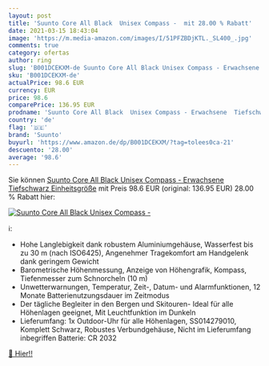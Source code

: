 ```yaml
---
layout: post
title: 'Suunto Core All Black  Unisex Compass -  mit 28.00 % Rabatt'
date: 2021-03-15 18:43:04
image: 'https://m.media-amazon.com/images/I/51PFZBDjKTL._SL400_.jpg'
comments: true
category: ofertas
author: ring
slug: 'B001DCEKXM-de Suunto Core All Black Unisex Compass - Erwachsene...'
sku: 'B001DCEKXM-de'
actualPrice: 98.6 EUR
currency: EUR
price: 98.6
comparePrice: 136.95 EUR
prodname: 'Suunto Core All Black  Unisex Compass - Erwachsene  Tiefschwarz  Einheitsgröße'
country: 'de'
flag: '🇩🇪'
brand: 'Suunto'
buyurl: 'https://www.amazon.de/dp/B001DCEKXM/?tag=tolees0ca-21'
descuento: '28.00'
average: '98.6'
---
```


Sie können [Suunto Core All Black  Unisex Compass - Erwachsene  Tiefschwarz  Einheitsgröße](https://www.amazon.de/dp/B001DCEKXM/?tag=tolees0ca-21) mit Preis 98.6 EUR (original: 136.95 EUR) 28.00 % Rabatt hier:

[![Suunto Core All Black  Unisex Compass - ](https://m.media-amazon.com/images/I/51PFZBDjKTL._SL400_.jpg)](https://www.amazon.de/dp/B001DCEKXM/?tag=tolees0ca-21)

ℹ️:

- Hohe Langlebigkeit dank robustem Aluminiumgehäuse, Wasserfest bis zu 30 m (nach ISO6425), Angenehmer Tragekomfort am Handgelenk dank geringem Gewicht
- Barometrische Höhenmessung, Anzeige von Höhengrafik, Kompass, Tiefenmesser zum Schnorcheln (10 m)
- Unwetterwarnungen, Temperatur, Zeit-, Datum- und Alarmfunktionen, 12 Monate Batterienutzungsdauer im Zeitmodus
- Der tägliche Begleiter in den Bergen und Skitouren- Ideal für alle Höhenlagen geeignet, Mit Leuchtfunktion im Dunkeln
- Lieferumfang: 1x Outdoor-Uhr für alle Höhenlagen, SS014279010, Komplett Schwarz, Robustes Verbundgehäuse, Nicht im Lieferumfang inbegriffen Batterie: CR 2032

[🛒 Hier!!](https://www.amazon.de/dp/B001DCEKXM/?tag=tolees0ca-21)
